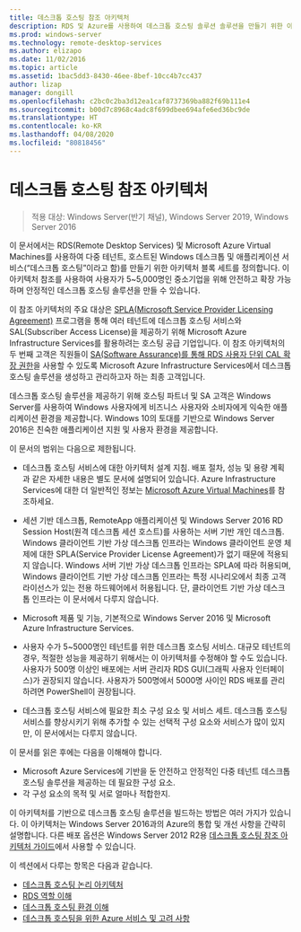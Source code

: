 ```yaml
---
title: 데스크톱 호스팅 참조 아키텍처
description: RDS 및 Azure를 사용하여 데스크톱 호스팅 솔루션 솔루션을 만들기 위한 아키텍처 지침입니다.
ms.prod: windows-server
ms.technology: remote-desktop-services
ms.author: elizapo
ms.date: 11/02/2016
ms.topic: article
ms.assetid: 1bac5dd3-8430-46ee-8bef-10cc4b7cc437
author: lizap
manager: dongill
ms.openlocfilehash: c2bc0c2ba3d12ea1caf8737369ba882f69b111e4
ms.sourcegitcommit: b00d7c8968c4adc8f699dbee694afe6ed36bc9de
ms.translationtype: HT
ms.contentlocale: ko-KR
ms.lasthandoff: 04/08/2020
ms.locfileid: "80818456"
---
```

# <a name="desktop-hosting-reference-architecture"></a>데스크톱 호스팅 참조 아키텍처

>적용 대상: Windows Server(반기 채널), Windows Server 2019, Windows Server 2016

이 문서에서는 RDS(Remote Desktop Services) 및 Microsoft Azure Virtual Machines를 사용하여 다중 테넌트, 호스트된 Windows 데스크톱 및 애플리케이션 서비스(“데스크톱 호스팅”이라고 함)를 만들기 위한 아키텍처 블록 세트를 정의합니다. 이 아키텍처 참조를 사용하여 사용자가 5~5,000명인 중소기업을 위해 안전하고 확장 가능하며 안정적인 데스크톱 호스팅 솔루션을 만들 수 있습니다.    
  
이 참조 아키텍처의 주요 대상은 [SPLA(Microsoft Service Provider Licensing Agreement)](https://www.microsoft.com/hosting/en/us/licensing/splabenefits.aspx) 프로그램을 통해 여러 테넌트에 데스크톱 호스팅 서비스와 SAL(Subscriber Access License)을 제공하기 위해 Microsoft Azure Infrastructure Services를 활용하려는 호스팅 공급 기업입니다. 이 참조 아키텍처의 두 번째 고객은 직원들이 [SA(Software Assurance)를 통해 RDS 사용자 단위 CAL 확장 권한](https://download.microsoft.com/download/6/B/A/6BA3215A-C8B5-4AD1-AA8E-6C93606A4CFB/Windows_Server_2012_R2_Remote_Desktop_Services_Licensing_Datasheet.pdf)을 사용할 수 있도록 Microsoft Azure Infrastructure Services에서 데스크톱 호스팅 솔루션을 생성하고 관리하고자 하는 최종 고객입니다.   
  
데스크톱 호스팅 솔루션을 제공하기 위해 호스팅 파트너 및 SA 고객은 Windows Server를 사용하여 Windows 사용자에게 비즈니스 사용자와 소비자에게 익숙한 애플리케이션 환경을 제공합니다. Windows 10의 토대를 기반으로 Windows Server 2016은 친숙한 애플리케이션 지원 및 사용자 환경을 제공합니다.    
  
이 문서의 범위는 다음으로 제한됩니다.   
  
* 데스크톱 호스팅 서비스에 대한 아키텍처 설계 지침. 배포 절차, 성능 및 용량 계획과 같은 자세한 내용은 별도 문서에 설명되어 있습니다. Azure Infrastructure Services에 대한 더 일반적인 정보는 [Microsoft Azure Virtual Machines](https://azure.microsoft.com/documentation/services/virtual-machines/)를 참조하세요.   
  
* 세션 기반 데스크톱, RemoteApp 애플리케이션 및 Windows Server 2016 RD Session Host(원격 데스크톱 세션 호스트)를 사용하는 서버 기반 개인 데스크톱. Windows 클라이언트 기반 가상 데스크톱 인프라는 Windows 클라이언트 운영 체제에 대한 SPLA(Service Provider License Agreement)가 없기 때문에 적용되지 않습니다. Windows 서버 기반 가상 데스크톱 인프라는 SPLA에 따라 허용되며, Windows 클라이언트 기반 가상 데스크톱 인프라는 특정 시나리오에서 최종 고객 라이선스가 있는 전용 하드웨어에서 허용됩니다. 단, 클라이언트 기반 가상 데스크톱 인프라는 이 문서에서 다루지 않습니다.   
  
* Microsoft 제품 및 기능, 기본적으로 Windows Server 2016 및 Microsoft Azure Infrastructure Services.   
  
* 사용자 수가 5~5000명인 테넌트를 위한 데스크톱 호스팅 서비스.   대규모 테넌트의 경우, 적절한 성능을 제공하기 위해서는 이 아키텍처를 수정해야 할 수도 있습니다. 사용자가 500명 이상인 배포에는 서버 관리자 RDS GUI(그래픽 사용자 인터페이스)가 권장되지 않습니다. 사용자가 500명에서 5000명 사이인 RDS 배포를 관리하려면 PowerShell이 권장됩니다.   
  
* 데스크톱 호스팅 서비스에 필요한 최소 구성 요소 및 서비스 세트. 데스크톱 호스팅 서비스를 향상시키기 위해 추가할 수 있는 선택적 구성 요소와 서비스가 많이 있지만, 이 문서에서는 다루지 않습니다.    
  
이 문서를 읽은 후에는 다음을 이해해야 합니다.   
- Microsoft Azure Services에 기반을 둔 안전하고 안정적인 다중 테넌트 데스크톱 호스팅 솔루션을 제공하는 데 필요한 구성 요소.  
- 각 구성 요소의 목적 및 서로 얼마나 적합한지.  
  
이 아키텍처를 기반으로 데스크톱 호스팅 솔루션을 빌드하는 방법은 여러 가지가 있습니다. 이 아키텍처는 Windows Server 2016과의 Azure의 통합 및 개선 사항을 간략히 설명합니다. 다른 배포 옵션은 Windows Server 2012 R2용 [데스크톱 호스팅 참조 아키텍처 가이드](https://go.microsoft.com/fwlink/p/?LinkId=517389)에서 사용할 수 있습니다.    
  
이 섹션에서 다루는 항목은 다음과 같습니다.  
- [데스크톱 호스팅 논리 아키텍처](Desktop-hosting-logical-architecture.md)  
- [RDS 역할 이해](Understanding-RDS-roles.md)
- [데스크톱 호스팅 환경 이해](Understanding-the-desktop-hosting-environment.md)  
- [데스크톱 호스팅을 위한 Azure 서비스 및 고려 사항](Azure-services-and-considerations-for-desktop-hosting.md)
  
 


